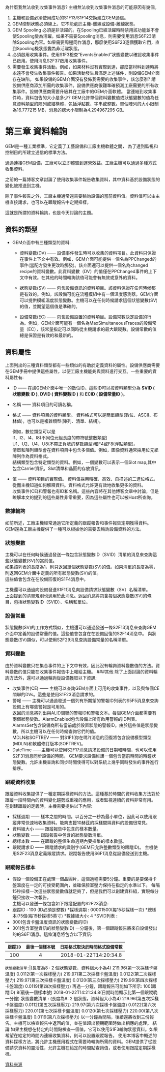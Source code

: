 為什麼我無法收到收集事件消息?
主機無法收到收集事件消息的可能原因有幾個。
1.	主機和設備必須使用成功的S1F13/S1F14交換建立GEM通信。
2.	GEM控制狀態必須線上。它不能處於主機-離線或設備-離線狀態。
3.	GEM Spooling 必須是非活躍的。在Spooling已經活躍時時禁用該功能並不會使Spooling變為活躍。如果不需要Spooling消息，則需要使用消息S6F23清除Spooling內容。如果需要周邊同作消息，那麼使用S6F23逐個獲取它們，直到Spooling機狀態變為非活躍狀態。
4.	必須啟用收集事件。使用S1F3檢查“EventsEnabled”狀態變數以確認收集事件已啟用。使用消息S2F37啟用收集事件。
5.	需要發生收集事件活動。例如，如果材料沒有實際到達，那麼當材料到達時將永遠不會發生收集事件報告。如果活動發生且滿足上述條件，則設備GEM介面存在缺陷。
如果設備的GEM介面沒有發佈我需要的收集事件，該怎麼辦?
請設備供應商添加所需的收集事件。設備供應商很難準確預測工廠需要的所有收集事件。設備供應商需要升級其在工廠中的GEM介面軟體。
當連結到收集事件時，資料包告的大小是多少?
GEM允許單個資料變數值或狀態變數的值為任意資料類型的陣列或結構體，包括浮點數、字串或整數。單個陣列的大小限制為16.777215 MB，消息的總大小限制為4.294967295 GB。
 
# 第三章 資料輪詢
GEM是一種工業標準，它定義了工藝設備和工廠主機軟體之間， 為了達到監視和控制目的所建立通信的標準方法。

通過連接GEM設備，工廠可以立即體驗到運營效益。工廠主機可以通過多種方式收集資料。

之前的一篇博客文章討論了使用收集事件報告收集資料，其中資料基於設備狀態的變化被推送到主機。

除了事件報告之外，工廠主機通常還需要輪詢設備的當前資料值。資料值可以由主機直接請求，也可以在跟蹤報告中定期採樣。

這就是所謂的資料輪詢，也是今天討論的主題。
## 資料的類型
* GEM介面中有三種類型的資料:
  * 資料變數(DV) —— 設備事件發生時可以收集的資料項目。此資料只保證在事件上下文中有效。例如，GEM介面可能提供一個名為PPChanged的事件(當配方發生更改時觸發)。該介面還可以提供一個名為changed recipe的資料變數。此資料變數（DV）的值僅在PPChanged事件的上下文中有效。在其他的時間輪詢該值可能會有無效或意外的資料。
  
  * 狀態變數(SV) —— 包含設備資訊的資料項目。該資料保證在任何時候都是有效的。例如，該設備可能在流程模組中有一個溫度感測器。GEM介面可以提供模組溫度狀態變數。主機可以在任何時候請求這個狀態變數(SV)的值，並期望這個值是準確的。
  
  * 設備常數(EC) —— 包含設備設置的資料項目。設備常數決定設備的行為。例如，GEM介面可能有一個名為MaxSimultaneousTraces的設備常量（EC），該常量指定可以同時從主機請求的最大跟蹤數。設備常數的值總是保證是有效的和最新的。

## 資料屬性
上面列出的三種資料類型都有一些類似的有助於定義資料的屬性。設備供應商需要在GEM手冊中提供這些屬性，以便工廠主機能夠與資料進行交互。一些重要的資料屬性有:
* ID —— 在該GEM介面中唯一的數位ID。這些ID可以按資料類型分為 **SVID ( 狀態變數 ID )**, **DVID ( 資料變數ID )** 和 **ECID ( 設備常量ID )**。
* 名稱 —— 資料項目的可讀名稱。
* 格式 —— 資料項目的資料類型。
   資料格式可以是簡單類型(數位、ASCII、布林值)，也可以是複雜類型(陣列、清單、結構)。

  例如，數位類型可以是  
  I1、I2、I4、I8(不同位元組長度的帶符號整數類型)  
  U1、U2、U4、U8(不帶正負號的整數類型)和F4或F8(浮點類型)。  
  清單和陣列類型會在資料項目中包含多個值。例如，圖像資料通常採用位元組陣列作為資料格式。  
  結構類型包含特定類型的資料。例如，一個變數可以表示一個Slot map,其中包含Carrier資訊，Slot清單和晶圓的存放資訊。  

* 值 —— 資料項目的實際值。
  資料值採用精確、高效、自描述的二進位格式，從而主機知道如何解釋資料。資料格式允許更有效地收集更多的資料。  
  收集事件(CE)和警報也有ID和名稱。這些內容將在其他博客文章中討論，但是瞭解本文的提到的這些屬性非常重要，因為這些屬性也可以被Host所查詢。
### 數據輪詢
如前所述，工廠主機經常通過它所定義的跟蹤報告和事件報告定期獲得資料。GEM還為工廠主機提供了一種可以根據他的需要去輪詢設備資料的方法。
### 狀態變數
  主機可以在任何時候通過發送一條包含狀態變數ID（SVID）清單的消息來查詢這些狀態變數(SV)的當前值。  
  如果該列表的長度為1，則只返回單個狀態變數(SV)的值。如果清單的長度為零，則返回GEM介面中定義的所有狀態變數(SV)的值。  
  這些值會包含在在設備回復的S1F4消息中。
  
  主機還可以通過向設備發送S1F11消息向設備請求狀態變數（SV）名稱清單。  
  上面提到的清單規則也適用於此消息。返回消息將包含每個狀態變數(SV)的條目，包括狀態變數ID（SVID）、名稱和單位。  
### 設備常量
狀態變數(SV)的工作方式類似，主機還可以通過發送一條S2F13消息來查詢GEM介面中定義的設備常量的值。這些值會包含在在設備回復的S2F14消息中。
與狀態變數(SV)類似，可以使用S2F29消息查詢設備常量的名稱清單。
### 資料變數
由於資料變數只在集合事件的上下文中有效，因此沒有輪詢資料變數值的方法。資料變數的值只能在收集事件報告中上報給主機。
###其他
除了上面討論的資料輪詢方法外，還可以通過輪詢從設備獲取以下資訊:
* 收集事件(CE) —— 主機可以查詢GEM介面上可用的收集事件，以及與每個CE關聯的DVs。這些是使用S1F23消息請求的。
* 警報 —— 主機可以通過發送一個列有所期望的警報ID列表的S5F5消息來查詢設備上有哪些警報是可用的。  
  返回的消息將列出與ALID關聯的警報ID和警報文本。每個GEM介面都需要有兩個狀態變數。AlarmEnabled包含設備上所有啟用警報的ID列表。  
  AlarmsSet包含設備商所有當前處於設置狀態的警報ID。由於這些值是狀態變數，所以主機可以在任何時候查詢它們的值。  
  MDLN和SOFTREV —— 對S1F1(你在嗎?)消息的回復將包含設備模型類型(MDLN)和軟體修訂版本(SOFTREV)。  
* DateTime ——主機可以使用S2F17消息請求設備的日期和時間，也可以使用S2F31消息同步設備的時間。
  GEM要求設備維護一個包含當前時間的時鐘狀態變數。允許主機查詢和同步時間使得可以對系統上幾乎同時發生的事件進行排序。  
### 跟蹤資料收集
跟蹤資料收集提供了一種定期採樣資料的方法。這種基於時間的資料收集方法對於跟蹤一段時間內的資料變化趨勢或重複的應用，或者監視連續的資料非常有用。 在創建跟蹤的定義時，主機需要提供以下內容:
* 採樣週期 —— 樣本之間的時間。以百分之一秒為最小單位，因此可以使用跟蹤非常快速地收集資料。能夠支援10赫茲的採樣間隔資料的設備很常見。
* 資料組大小 —— 跟蹤報告中包含的樣本數量。
* 狀態變數 —— 跟蹤報告中包含的狀態變數清單。
* 總樣本數 —— 在跟蹤的整個生命週期內要採集的樣本數量。
* 跟蹤請求ID —— 跟蹤請求的識別字(GEM只允許整數類型的跟蹤ID)。
  主機使用S2F23消息定義跟蹤請求。跟蹤報告使用S6F1消息從設備發送到主機。  
### 跟蹤報告樣本
* 假設一個設備正在處理一個晶圓片，這個過程需要5分鐘。重要的是要保持卡盤溫度在一定的可接受範圍內，並確保腔室壓力保持在指定的水準以下。
  每隔15秒採樣一次這些狀態變數值就足夠了，但是我們可以創建資料組，實現每分鐘只接收一次報告。  
主機可以發送一條包含如下跟蹤配置的S2F23消息:
* 跟蹤ID : 100 (ID必須是整數)
*採樣週期 : 00001500(每15秒採樣一次)
*總樣本:75個(每15秒採樣5英寸)
*數據組大小: 4
*SVID列表 :
 * 300(包含卡盤溫度資訊的狀態變數的ID)
 * 301(包含室壓資訊的狀態變數ID)
一分鐘後，第一個跟蹤報告將來自設備發出的的S6F1消息。這條消息將包含以下資訊:

`跟蹤ID` | `最後一個樣本號` | `日期格式取決於時間格式設備常數` 
:---:|:---:|:---:
100 | 4 |2018-01-22T14:20:34.8

`狀態變數清單:`|(長度為8 : 2 個狀態變數，資料組大小為4)
219.96(第一次採樣卡盤溫度)
0.0112(第一次採樣壓力)
219.97(第二次採樣卡盤溫度)
0.0122(第二次採樣壓力)
219.97(第三次採樣卡盤溫度)
0.0120(第三次採樣壓力)
219.96(第四次採樣卡盤溫度)
0.0119(第四次採樣壓力)
再過一分鐘，跟蹤報告可能如下所示:
100(跟蹤ID)
8(最後一個樣本號)
2018-01-22T14:21:34.8(日期時間顯示比第一個跟蹤晚一分鐘)
狀態變數清單 : (長度為8: 2 個狀態，資料組大小為4)
219.96(第五次採樣卡盤溫度)
0.0112(第五次採樣壓力)
219.97(第六次採樣卡盤溫度)
0.0122(第六次採樣壓力)
220.01(第七次採樣卡盤溫度)
0.0120(第七次採樣壓力)
220.00(第八次採樣卡盤溫度)
0.0119(第八次採樣壓力)
以一分鐘為間隔，後續還將收到三份報告。主機可以檢查報告中返回的值，並在值超出預期範圍時做出相應的處理。
結論
如果主機想在特定的時間點檢查一個值，它可以使用S1F3輪詢狀態資料。如果希望在給定的時間內連續收集資料，則可以設置跟蹤報告。
使用本博客中概述的資料採樣方法，將允許主機應用程式在需要時輪詢所需的資料。GEM提供了從設備請求資料的靈活性，允許主機在給定的時間點查詢值，或者使用跟蹤定期採樣樣。



[資料來源](https://www.cimetrix.com/tw/secs-gem-features-and-benefits-blog)
